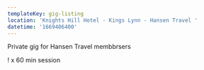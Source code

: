 ```yaml
---
templateKey: gig-listing
location: 'Knights Hill Hotel - Kings Lynn - Hansen Travel '
datetime: '1669406400'
---
```

P﻿rivate gig for Hansen Travel membbrsers

! x 60 min session